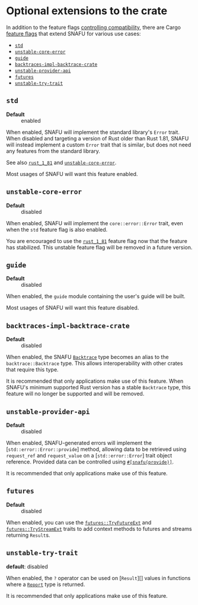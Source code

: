 # Optional extensions to the crate

In addition to the feature flags [controlling compatibility],
there are Cargo [feature flags] that extend SNAFU for various use
cases:

- [`std`](#std)
- [`unstable-core-error`](#unstable-core-error)
- [`guide`](#guide)
- [`backtraces-impl-backtrace-crate`](#backtraces-impl-backtrace-crate)
- [`unstable-provider-api`](#unstable-provider-api)
- [`futures`](#futures)
- [`unstable-try-trait`](#unstable-try-trait)

[controlling compatibility]: super::guide::compatibility
[feature flags]: https://doc.rust-lang.org/stable/cargo/reference/specifying-dependencies.html#choosing-features

<style>
.snafu-ff-meta>dt {
  font-weight: bold;
}
.snafu-ff-meta>*>p {
  margin: 0;
}
</style>

## `std`

<dl class="snafu-ff-meta">
<dt>Default</dt>
<dd>enabled</dd>
</dl>

When enabled, SNAFU will implement the standard library's `Error`
trait. When disabled and targeting a version of Rust older than Rust
1.81, SNAFU will instead implement a custom `Error` trait that is
similar, but does not need any features from the standard library.

See also [`rust_1_81`](compatibility#rust_1_81) and
[`unstable-core-error`](#unstable-core-error).

Most usages of SNAFU will want this feature enabled.

## `unstable-core-error`

<dl class="snafu-ff-meta">
<dt>Default</dt>
<dd>disabled</dd>
</dl>

When enabled, SNAFU will implement the `core::error::Error` trait,
even when the `std` feature flag is also enabled.

You are encouraged to use the [`rust_1_81`](compatibility#rust_1_81)
feature flag now that the feature has stabilized. This unstable
feature flag will be removed in a future version.

## `guide`

<dl class="snafu-ff-meta">
<dt>Default</dt>
<dd>disabled</dd>
</dl>

When enabled, the `guide` module containing the user's guide will be
built.

Most usages of SNAFU will want this feature disabled.

## `backtraces-impl-backtrace-crate`

<dl class="snafu-ff-meta">
<dt>Default</dt>
<dd>disabled</dd>
</dl>

When enabled, the SNAFU [`Backtrace`] type becomes an alias to the
`backtrace::Backtrace` type. This allows interoperability with other
crates that require this type.

It is recommended that only applications make use of this
feature. When SNAFU's minimum supported Rust version has a stable
`Backtrace` type, this feature will no longer be supported and will be
removed.

[`Backtrace`]: crate::Backtrace

## `unstable-provider-api`

<dl class="snafu-ff-meta">
<dt>Default</dt>
<dd>disabled</dd>
</dl>

When enabled, SNAFU-generated errors will implement the
[`std::error::Error::provide`] method, allowing data to be retrieved
using `request_ref` and `request_value` on a [`std::error::Error`]
trait object reference. Provided data can be controlled using
[`#[snafu(provide)]`][snafu-provide].

It is recommended that only applications make use of this feature.

[snafu-provide]: crate::Snafu#providing-data-beyond-the-error-trait

## `futures`

<dl class="snafu-ff-meta">
<dt>Default</dt>
<dd>disabled</dd>
</dl>

When enabled, you can use the [`futures::TryFutureExt`] and
[`futures::TryStreamExt`] traits to add context methods to futures
and streams returning `Result`s.

[`futures::TryFutureExt`]: crate::futures::TryFutureExt
[`futures::TryStreamExt`]: crate::futures::TryStreamExt

## `unstable-try-trait`

**default**: disabled

When enabled, the `?` operator can be used on [`Result`][] values in
functions where a [`Report`][] type is returned.

It is recommended that only applications make use of this feature.

[`Report`]: crate::Report
